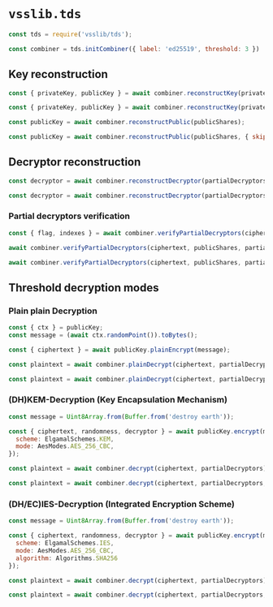 # `vsslib.tds`

```js
const tds = require('vsslib/tds');

const combiner = tds.initCombiner({ label: 'ed25519', threshold: 3 })
```

## Key reconstruction

```js
const { privateKey, publicKey } = await combiner.reconstructKey(privateShares);
```

```js
const { privateKey, publicKey } = await combiner.reconstructKey(privateShares, { skipThreshold: true });
```

```js
const publicKey = await combiner.reconstructPublic(publicShares);
```

```js
const publicKey = await combiner.reconstructPublic(publicShares, { skipThreshold: true });
```

## Decryptor reconstruction

```js
const decryptor = await combiner.reconstructDecryptor(partialDecryptors);
```

```js
const decryptor = await combiner.reconstructDecryptor(partialDecryptors, { skipThreshold: true });
```

### Partial decryptors verification

```js
const { flag, indexes } = await combiner.verifyPartialDecryptors(ciphertext, publicShares, partialDecryptors);
```

```js
await combiner.verifyPartialDecryptors(ciphertext, publicShares, partialDecryptors, { raiseOnInvalid: true });
```

```js
await combiner.verifyPartialDecryptors(ciphertext, publicShares, partialDecryptors, { skipThreshold: true });
```

## Threshold decryption modes

### Plain plain Decryption

```js
const { ctx } = publicKey;
const message = (await ctx.randomPoint()).toBytes();

const { ciphertext } = await publicKey.plainEncrypt(message);
```

```js
const plaintext = await combiner.plainDecrypt(ciphertext, partialDecryptors);
```

```js
const plaintext = await combiner.plainDecrypt(ciphertext, partialDecryptors, { skipThreshold: true });
```

### (DH)KEM-Decryption (Key Encapsulation Mechanism)

```js
const message = Uint8Array.from(Buffer.from('destroy earth'));

const { ciphertext, randomness, decryptor } = await publicKey.encrypt(message, {
  scheme: ElgamalSchemes.KEM,
  mode: AesModes.AES_256_CBC,
});
```

```js
const plaintext = await combiner.decrypt(ciphertext, partialDecryptors);
```

```js
const plaintext = await combiner.decrypt(ciphertext, partialDecryptors, { skipThreshold: true });
```

### (DH/EC)IES-Decryption (Integrated Encryption Scheme)

```js
const message = Uint8Array.from(Buffer.from('destroy earth'));

const { ciphertext, randomness, decryptor } = await publicKey.encrypt(message, {
  scheme: ElgamalSchemes.IES,
  mode: AesModes.AES_256_CBC,
  algorithm: Algorithms.SHA256
});
```

```js
const plaintext = await combiner.decrypt(ciphertext, partialDecryptors);
```

```js
const plaintext = await combiner.decrypt(ciphertext, partialDecryptors, { skipThreshold: true });
```
